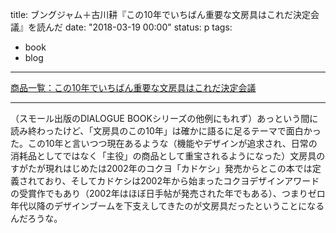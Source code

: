 title: ブングジャム＋古川耕『この10年でいちばん重要な文房具はこれだ決定会議』を読んだ
date: "2018-03-19 00:00"
status: p
tags:
- book
- blog
---

[商品一覧：この10年でいちばん重要な文房具はこれだ決定会議](http://www.small-light.com/books/book052.html)

---

（スモール出版のDIALOGUE BOOKシリーズの他例にもれず）あっという間に読み終わったけど、「文房具のこの10年」は確かに語るに足るテーマで面白かった。この10年と言いつつ現在あるような（機能やデザインが追求され、日常の消耗品としてではなく「主役」の商品として重宝されるようになった）文房具のすがたが現れはじめたは2002年のコクヨ「カドケシ」発売からとこの本では定義されており、そしてカドケシは2002年から始まったコクヨデザインアワードの受賞作でもあり（2002年はほぼ日手帖が発売された年でもある）、つまりゼロ年代以降のデザインブームを下支えしてきたのが文房具だったということになるんだろうな。
